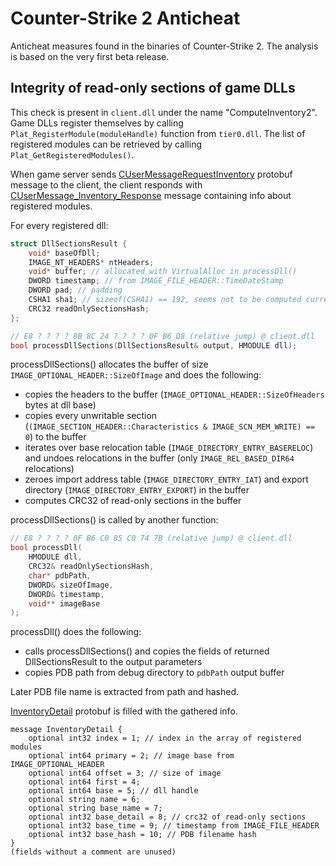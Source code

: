 # Counter-Strike 2 Anticheat

Anticheat measures found in the binaries of Counter-Strike 2.
The analysis is based on the very first beta release.

## Integrity of read-only sections of game DLLs

This check is present in `client.dll` under the name "ComputeInventory2".
Game DLLs register themselves by calling `Plat_RegisterModule(moduleHandle)` function from `tier0.dll`. The list of registered modules can be retrieved by calling `Plat_GetRegisteredModules()`.

When game server sends [CUserMessageRequestInventory](https://github.com/SteamDatabase/GameTracking-CSGO/blob/49680faef0fbccdead5803e3d559e6a36372ac8f/Protobufs/usermessages.proto#L631-L635) protobuf message to the client, the client responds with [CUserMessage_Inventory_Response](https://github.com/SteamDatabase/GameTracking-CSGO/blob/49680faef0fbccdead5803e3d559e6a36372ac8f/Protobufs/usermessages.proto#L637-L662) message containing info about registered modules.

For every registered dll:

```cpp
struct DllSectionsResult {
    void* baseOfDll;
    IMAGE_NT_HEADERS* ntHeaders;
    void* buffer; // allocated with VirtualAlloc in processDll()
    DWORD timestamp; // from IMAGE_FILE_HEADER::TimeDateStamp
    DWORD pad; // padding
    CSHA1 sha1; // sizeof(CSHA1) == 192, seems not to be computed currently
    CRC32 readOnlySectionsHash;
};

// E8 ? ? ? ? 8B 8C 24 ? ? ? ? 0F B6 D8 (relative jump) @ client.dll
bool processDllSections(DllSectionsResult& output, HMODULE dll);
```

processDllSections() allocates the buffer of size `IMAGE_OPTIONAL_HEADER::SizeOfImage` and does the following:

- copies the headers to the buffer (`IMAGE_OPTIONAL_HEADER::SizeOfHeaders` bytes at dll base)
- copies every unwritable section (`(IMAGE_SECTION_HEADER::Characteristics & IMAGE_SCN_MEM_WRITE) == 0`) to the buffer
- iterates over base relocation table (`IMAGE_DIRECTORY_ENTRY_BASERELOC`) and undoes relocations in the buffer (only `IMAGE_REL_BASED_DIR64` relocations)
- zeroes import address table (`IMAGE_DIRECTORY_ENTRY_IAT`) and export directory (`IMAGE_DIRECTORY_ENTRY_EXPORT`) in the buffer
- computes CRC32 of read-only sections in the buffer

processDllSections() is called by another function:

```cpp
// E8 ? ? ? ? 0F B6 C0 85 C0 74 7B (relative jump) @ client.dll
bool processDll(
    HMODULE dll,
    CRC32& readOnlySectionsHash,
    char* pdbPath,
    DWORD& sizeOfImage,
    DWORD& timestamp,
    void** imageBase
);
```

processDll() does the following:

- calls processDllSections() and copies the fields of returned DllSectionsResult to the output parameters
- copies PDB path from debug directory to `pdbPath` output buffer

Later PDB file name is extracted from path and hashed.

[InventoryDetail](https://github.com/SteamDatabase/GameTracking-CSGO/blob/49680faef0fbccdead5803e3d559e6a36372ac8f/Protobufs/usermessages.proto#L638-L649) protobuf is filled with the gathered info.

```text
message InventoryDetail {
    optional int32 index = 1; // index in the array of registered modules
    optional int64 primary = 2; // image base from IMAGE_OPTIONAL_HEADER
    optional int64 offset = 3; // size of image
    optional int64 first = 4;
    optional int64 base = 5; // dll handle
    optional string name = 6;
    optional string base_name = 7;
    optional int32 base_detail = 8; // crc32 of read-only sections
    optional int32 base_time = 9; // timestamp from IMAGE_FILE_HEADER
    optional int32 base_hash = 10; // PDB filename hash
}
(fields without a comment are unused)
```
